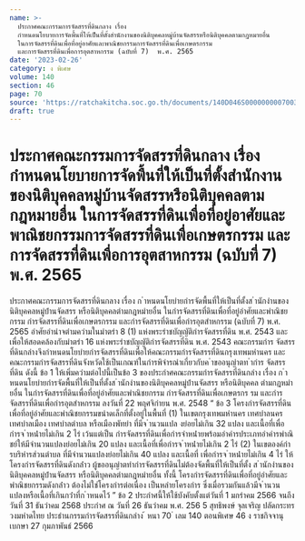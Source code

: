 ```yaml
---
name: >-
  ประกาศคณะกรรมการจัดสรรที่ดินกลาง เรื่อง
  กำหนดนโยบายการจัดพื้นที่ให้เป็นที่ตั้งสำนักงานของนิติบุคคลหมู่บ้านจัดสรรหรือนิติบุคคลตามกฎหมายอื่น
  ในการจัดสรรที่ดินเพื่อที่อยู่อาศัยและพาณิชยกรรมการจัดสรรที่ดินเพื่อเกษตรกรรม
  และการจัดสรรที่ดินเพื่อการอุตสาหกรรม (ฉบับที่ 7)  พ.ศ. 2565
date: '2023-02-26'
category: ง พิเศษ
volume: 140
section: 46
page: 70
source: 'https://ratchakitcha.soc.go.th/documents/140D046S0000000007003.pdf'
draft: true
---
```


# ประกาศคณะกรรมการจัดสรรที่ดินกลาง เรื่อง กำหนดนโยบายการจัดพื้นที่ให้เป็นที่ตั้งสำนักงานของนิติบุคคลหมู่บ้านจัดสรรหรือนิติบุคคลตามกฎหมายอื่น ในการจัดสรรที่ดินเพื่อที่อยู่อาศัยและพาณิชยกรรมการจัดสรรที่ดินเพื่อเกษตรกรรม และการจัดสรรที่ดินเพื่อการอุตสาหกรรม (ฉบับที่ 7)  พ.ศ. 2565

ประกาศคณะกรรมการจัดสรรที่ดินกลาง เรื่อง ก ําหนดนโยบํายกํารจัดพื้นที่ให้เป็นที่ตั้งส ํานักงํานของนิติบุคคลหมู่บ้ํานจัดสรร หรือนิติบุคคลตํามกฎหมํายอื่น ในกํารจัดสรรที่ดินเพื่อที่อยู่อําศัยและพําณิชยกรรม กํารจัดสรรที่ดินเพื่อเกษตรกรรม และกํารจัดสรรที่ดินเพื่อกํารอุตสําหกรรม (ฉบับที่ 7) พ.ศ. 2565 อําศัยอํานําจตํามควํามในมําตรํา 8 (1) แห่งพระรําชบัญญัติกํารจัดสรรที่ดิน พ.ศ. 2543 และเพื่อให้สอดคล้องกับมําตรํา 16 แห่งพระรําชบัญญัติกํารจัดสรรที่ดิน พ.ศ. 2543 คณะกรรมกําร จัดสรรที่ดินกลํางจึงกําหนดนโยบํายกํารจัดสรรที่ดินเพื่อให้คณะกรรมกํารจัดสรรที่ดินกรุงเทพมหํานคร และคณะกรรมกํารจัดสรรที่ดินจังหวัดใช้เป็นเกณฑ์ในกํารพิจํารณําเกี่ยวกับค ําขออนุญําตท ํากําร จัดสรรที่ดิน ดังนี้ ข้อ 1 ให้เพิ่มควํามต่อไปนี้เป็นข้อ 3 ของประกําศคณะกรรมกํารจัดสรรที่ดินกลําง เรื่อง ก ําหนดนโยบํายกํารจัดพื้นที่ให้เป็นที่ตั้งส ํานักงํานของนิติบุคคลหมู่บ้ํานจัดสรร หรือนิติบุคคล ตํามกฎหมํายอื่น ในกํารจัดสรรที่ดินเพื่อที่อยู่อําศัยและพําณิชยกรรม กํารจัดสรรที่ดินเพื่อเกษตรกร รม และกํารจัดสรรที่ดินเพื่อกํารอุตสําหกรรม ลงวันที่ 22 พฤศจิกํายน พ.ศ. 2548 “ ข้อ 3 โครงกํารจัดสรรที่ดินเพื่อที่อยู่อําศัยและพําณิชยกรรมขนําดเล็กที่ตั้งอยู่ในพื้นที่ (1) ในเขตกรุงเทพมหํานคร เทศบําลนคร เทศบําลเมือง เทศบําลตําบล หรือเมืองพัทยํา ที่มีจ ํานวนแปล งย่อยไม่เกิน 32 แปลง และเนื้อที่เพื่อกํารจ ําหน่ํายไม่เกิน 2 ไร่ เว้นแต่เป็น กํารจัดสรรที่ดินเพื่อกํารจําหน่ํายพร้อมอําคํารประเภทอําคํารพําณิชย์ให้มีจํานวนแปลงย่อยไม่เกิน 20 แปลง และเนื้อที่เพื่อกํารจ ําหน่ํายไม่เกิน 2 ไร่ (2) ในเขตองค์กํารบริหํารส่วนตําบล ที่มีจํานวนแปลงย่อยไม่เกิน 40 แปลง และเนื้อที่ เพื่อกํารจ ําหน่ํายไม่เกิน 4 ไร่ ให้โครงกํารจัดสรรที่ดินดังกล่ําว ผู้ขออนุญําตทํากํารจัดสรรที่ดินไม่ต้องจัดพื้นที่ให้เป็นที่ตั้ง ส ํานักงํานของนิติบุคคลหมู่บ้ํานจัดสรร หรือนิติบุคคลตํามกฎหมํายอื่น ทั้งนี้ โครงกํารจัดสรรที่ดินเพื่อที่อยู่อําศัยและพําณิชยกรรมดังกล่ําว ต้องไม่ใช่โครงกํารต่อเนื่อง เป็นหลํายโครงกําร ซึ่งเมื่อรวมกันแล้วมีจ ํานวนแปลงหรือเนื้อที่เกินกว่ําที่ก ําหนดไว้ ” ข้อ 2 ประกําศนี้ให้ใช้บังคับตั้งแต่วันที่ 1 มกรําคม 2566 จนถึงวันที่ 31 ธันวําคม 2568 ประกําศ ณ วันที่ 26 ธันวําคม พ.ศ. 256 5 สุทธิพงษ์ จุลเจริญ ปลัดกระทรวงมหําดไทย ประธํานกรรมกํารจัดสรรที่ดินกลําง ้ หนา 70 ่ เลม 140 ตอนพิเศษ 46 ง ราชกิจจานุเบกษา 27 กุมภาพันธ์ 2566
